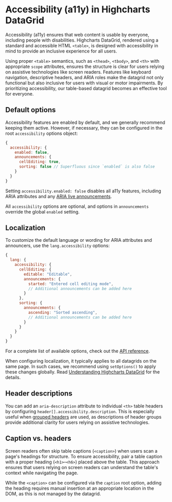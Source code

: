 # Accessibility (a11y) in Highcharts DataGrid

Accessibility (a11y) ensures that web content is usable by everyone, including people with disabilities. Highcharts DataGrid, rendered using a standard and accessible HTML `<table>`, is designed with accessibility in mind to provide an inclusive experience for all users.

Using proper `<table>` semantics, such as `<thead>`, `<tbody>`, and `<th>` with appropriate `scope` attributes, ensures the structure is clear for users relying on assistive technologies like screen readers. Features like keyboard navigation, descriptive headers, and ARIA roles make the datagrid not only functional but also inclusive for users with visual or motor impairments. By prioritizing accessibility, our table-based datagrid becomes an effective tool for everyone.

## Default options

Accessibility features are enabled by default, and we generally recommend keeping them active. However, if necessary, they can be configured in the root `accessibility` options object:

```js
{
  accessibility: {
    enabled: false,
    announcements: {
      cellEditing: true,
      sorting: false // Superfluous since `enabled` is also false
    }
  }
}
```

Setting `accessibility.enabled: false` disables all a11y features, including ARIA attributes and any [ARIA live announcements](https://developer.mozilla.org/en-US/docs/Web/Accessibility/ARIA/ARIA_Live_Regions).

All `accessibility` options are optional, and options in `announcements` override the global `enabled` setting.

## Localization

To customize the default language or wording for ARIA attributes and announcers, use the `lang.accessibility` options:

```js
{
  lang: {
    accessibility: {
      cellEditing: {
        editable: "Editable",
        announcements: {
          started: "Entered cell editing mode",
          // Additional announcements can be added here
        }
      },
      sorting: {
        announcements: {
          ascending: "Sorted ascending",
          // Additional announcements can be added here
        }
      }
    }
  }
}
```

For a complete list of available options, check out the [API reference](?).

When configuring localization, it typically applies to all datagrids on the same page. In such cases, we recommend using `setOptions()` to apply these changes globally. Read [Understanding Highcharts DataGrid](https://www.highcharts.com/docs/datagrid/understanding-datagrid#setOptions) for the details.


## Header descriptions

You can add an `aria-description` attribute to individual `<th>` table headers by configuring `header[].accessibility.description`. This is especially useful when [grouped headers](https://www.highcharts.com/docs/datagrid/header) are used, as descriptions of header groups provide additional clarity for users relying on assistive technologies.

## Caption vs. headers

Screen readers often skip table captions (`<caption>`) when users scan a page's headings for structure. To ensure accessibility, pair a table caption with a proper heading (`<h1>`–`<h6>`) placed above the table. This approach ensures that users relying on screen readers can understand the table's context while navigating the page.

While the `<caption>` can be configured via the `caption` root option, adding the heading requires manual insertion at an appropriate location in the DOM, as this is not managed by the datagrid.
